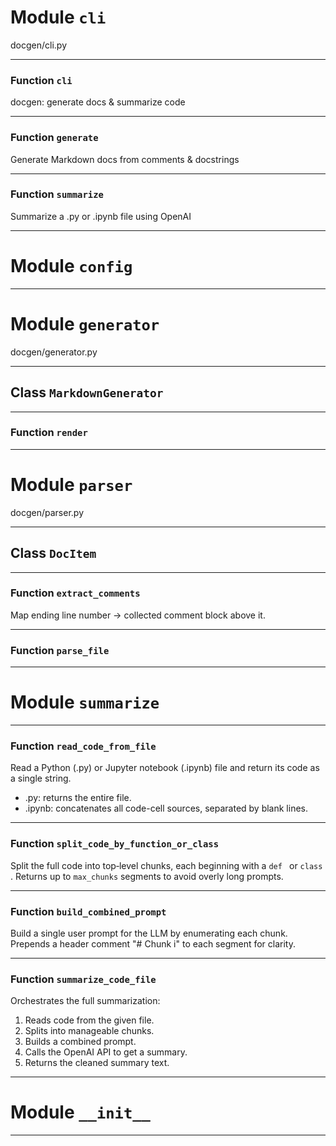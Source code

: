 # Module `cli`

docgen/cli.py

---

### Function `cli`

docgen: generate docs & summarize code

---

### Function `generate`

Generate Markdown docs from comments & docstrings

---

### Function `summarize`

Summarize a .py or .ipynb file using OpenAI

---

# Module `config`

---

# Module `generator`

docgen/generator.py

---

## Class `MarkdownGenerator`

---

### Function `render`

---

# Module `parser`

docgen/parser.py

---

## Class `DocItem`

---

### Function `extract_comments`

Map ending line number → collected comment block above it.

---

### Function `parse_file`

---

# Module `summarize`

---

### Function `read_code_from_file`

Read a Python (.py) or Jupyter notebook (.ipynb) file and return its code as a single string.
- .py: returns the entire file.
- .ipynb: concatenates all code-cell sources, separated by blank lines.

---

### Function `split_code_by_function_or_class`

Split the full code into top‑level chunks, each beginning with a `def ` or `class `.
Returns up to `max_chunks` segments to avoid overly long prompts.

---

### Function `build_combined_prompt`

Build a single user prompt for the LLM by enumerating each chunk.
Prepends a header comment "# Chunk i" to each segment for clarity.

---

### Function `summarize_code_file`

Orchestrates the full summarization:
  1. Reads code from the given file.
  2. Splits into manageable chunks.
  3. Builds a combined prompt.
  4. Calls the OpenAI API to get a summary.
  5. Returns the cleaned summary text.

---

# Module `__init__`

---
